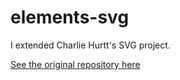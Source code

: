 # elements-svg

I extended Charlie Hurtt's SVG project.  

[See the original repository here](https://github.com/Neon-Nexus/elements-svg.git)

